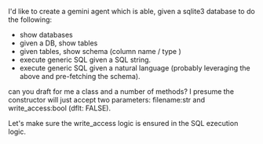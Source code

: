 I'd like to create a gemini agent which is able, given a sqlite3 database to do the following:

* show databases
* given a DB, show tables
* given tables, show schema (column name / type )
* execute generic SQL given a SQL string.
* execute generic SQL given a natural language (probably leveraging the above and pre-fetching the schema).

can you draft for me a class and a number of methods? I presume the constructor will just accept two parameters: filename:str and write_access:bool (dflt: FALSE).

Let's make sure the write_access logic is ensured in the SQL ezecution logic.
